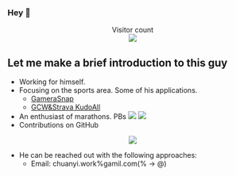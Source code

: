 ### Hey 👋

<p align="center">
  Visitor count<br>
  <img src="https://profile-counter.glitch.me/Likenttt/count.svg" />
</p>

## Let me make a brief introduction to this guy

- Working for himself.
- Focusing on the sports area. Some of his applications.
  - [GameraSnap](https://gamerasnap.li2niu.com/)
  - [GCW&Strava KudoAll](https://kudoall.li2niu.com)
- An enthusiast of marathons. PBs <img src="https://img.shields.io/badge/Marathon_PB-2:54:50-green"/> <img src="https://img.shields.io/badge/Half_Marathon_PB-1:22:52-red"/>
- Contributions on GitHub
<p align="center">
  <img align="center" src="https://github-readme-stats.vercel.app/api?username=likenttt&show_icons=true&count_private=true&include_all_commits=true" />
</p>

- He can be reached out with the following approaches:
  - Email: chuanyi.work%gamil.com(% -> @)
